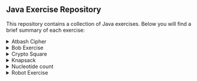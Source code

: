 ## Java Exercise Repository

This repository contains a collection of Java exercises. Below you will find a brief summary of each exercise:

<details>
  <summary>Atbash Cipher</summary>
  
The Atbash cipher is an ancient encryption system created in the Middle East. Your task is to implement this cipher in Java. The Atbash cipher is a simple substitution cipher that relies on transposing all the letters in the alphabet such that the resulting alphabet is backwards. The first letter is replaced with the last letter, the second with the second-last, and so on. Ciphertext is written out in groups of fixed length, and punctuation is excluded.

</details>
<details>
  <summary>Bob Exercise</summary>
  
Bob is a fictional character who has a limited number of responses to certain types of messages. In this exercise, you will create a Java program that will determine what Bob will reply to someone when they say something to him or ask him a question. Bob only ever answers one of five things: "Sure.", "Whoa, chill out!", "Calm down, I know what I'm doing!", "Fine. Be that way!", and "Whatever."

</details>
<details>
  <summary>Crypto Square</summary>
  
The Crypto Square is a classic method for composing secret messages. Your task is to implement this method in Java. Given an English text, the text is first normalized by removing spaces and punctuation and downcasing the text. Then the normalized characters are broken into rows, which can be regarded as forming a rectangle when printed with intervening newlines. The plaintext should be organized into a rectangle such that the number of columns is greater than or equal to the number of rows, and the difference between the number of columns and the number of rows is at most 1. The coded message is obtained by reading down the columns going left to right. The output should be the encoded text in chunks that fill perfect rectangles, separated by spaces.

</details>
<details>
  <summary>Knapsack</summary>
  
In the knapsack problem, you are given a knapsack with a specific carrying capacity and a list of items, each with a value and weight. Your task is to help Bob determine the maximum value he can get from the items in the house. Note that Bob can take only one of each item. All values given will be strictly positive.

</details>
<details>
  <summary>Nucleotide count</summary>
  
	The Nucleotide count exercise involves counting the occurrence of each nucleotide (A, C, G, T) in a given DNA sequence represented as a string of characters. If the string contains any other characters, an error should be signaled.
</details>
<details>
  <summary>Robot Exercise</summary>
  
involves creating a program that can simulate robot movements on a hypothetical infinite grid. The robots can turn right, turn left, or advance (move forward) in the direction they are facing (north, east, south, or west). The program should be able to take a series of instructions and move the robot accordingly, and output its new position and facing direction.

</details>
